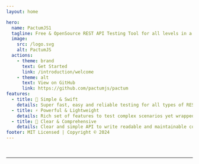 ```yaml
---
layout: home

hero:
  name: PactumJS1
  tagline: Free & OpenSource REST API Testing Tool for all levels in a Test Pyramid1
  image:
    src: /logo.svg
    alt: PactumJS
  actions:
    - theme: brand
      text: Get Started
      link: /introduction/welcome
    - theme: alt
      text: View on GitHub
      link: https://github.com/pactumjs/pactum
features:
  - title: 🚀 Simple & Swift
    details: Super fast, easy and reliable testing for all types of REST API's.
  - title: ⚡ Powerful & Lightweight
    details: Rich set of features to test complex scenarios yet wrapped inside a lightweight npm package.
  - title: 🧪 Clear & Comprehensive
    details: Clear and simple API to write readable and maintainable component, contract and end-to-end integration tests.
footer: MIT Licensed | Copyright © 2024
---
```


<script setup>
import { VPTeamMembers } from 'vitepress/theme'

const members = [
  {
    avatar: 'https://github.com/ASaiAnudeep.png',
    name: 'Anudeep',
    title: 'Core Team',
    sponsor: 'https://github.com/sponsors/ASaiAnudeep',
    links: [
      { icon: 'github', link: 'https://github.com/ASaiAnudeep' },
      { icon: 'linkedin', link: 'https://in.linkedin.com/in/sai-anudeep-adimulapu' }
    ]
  },
  {
    avatar: 'https://github.com/leelaprasadv.png',
    name: 'Leela Prasad',
    title: 'Core Team',
    links: [
      { icon: 'github', link: 'https://github.com/leelaprasadv' },
      { icon: 'linkedin', link: 'https://in.linkedin.com/in/leelaprasadvadla' }
    ]
  },
]
</script>
<br>
<hr>
<br>
<VPTeamMembers size="small" :members="members" />

